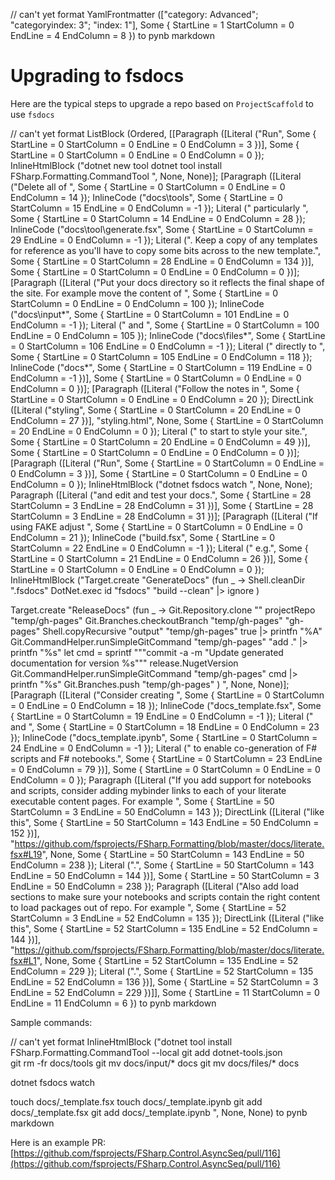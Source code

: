 // can't yet format YamlFrontmatter (["category: Advanced"; "categoryindex: 3"; "index: 1"], Some { StartLine = 1 StartColumn = 0 EndLine = 4 EndColumn = 8 }) to pynb markdown

# Upgrading to fsdocs

Here are the typical steps to upgrade a repo based on `ProjectScaffold` to use `fsdocs`

// can't yet format ListBlock (Ordered, [[Paragraph ([Literal ("Run", Some { StartLine = 0 StartColumn = 0 EndLine = 0 EndColumn = 3 })], Some { StartLine = 0 StartColumn = 0 EndLine = 0 EndColumn = 0 }); InlineHtmlBlock ("dotnet new tool
dotnet tool install FSharp.Formatting.CommandTool
", None, None)]; [Paragraph ([Literal ("Delete all of ", Some { StartLine = 0 StartColumn = 0 EndLine = 0 EndColumn = 14 }); InlineCode ("docs\tools", Some { StartLine = 0 StartColumn = 15 EndLine = 0 EndColumn = -1 }); Literal (" particularly ", Some { StartLine = 0 StartColumn = 14 EndLine = 0 EndColumn = 28 }); InlineCode ("docs\tool\generate.fsx", Some { StartLine = 0 StartColumn = 29 EndLine = 0 EndColumn = -1 }); Literal (".  Keep a copy of any templates for reference as you'll have to copy some bits across to the new template.", Some { StartLine = 0 StartColumn = 28 EndLine = 0 EndColumn = 134 })], Some { StartLine = 0 StartColumn = 0 EndLine = 0 EndColumn = 0 })]; [Paragraph ([Literal ("Put your docs directory so it reflects the final shape of the site. For example move the content of ", Some { StartLine = 0 StartColumn = 0 EndLine = 0 EndColumn = 100 }); InlineCode ("docs\input\*", Some { StartLine = 0 StartColumn = 101 EndLine = 0 EndColumn = -1 }); Literal (" and ", Some { StartLine = 0 StartColumn = 100 EndLine = 0 EndColumn = 105 }); InlineCode ("docs\files\*", Some { StartLine = 0 StartColumn = 106 EndLine = 0 EndColumn = -1 }); Literal (" directly to ", Some { StartLine = 0 StartColumn = 105 EndLine = 0 EndColumn = 118 }); InlineCode ("docs\*", Some { StartLine = 0 StartColumn = 119 EndLine = 0 EndColumn = -1 })], Some { StartLine = 0 StartColumn = 0 EndLine = 0 EndColumn = 0 })]; [Paragraph ([Literal ("Follow the notes in ", Some { StartLine = 0 StartColumn = 0 EndLine = 0 EndColumn = 20 }); DirectLink ([Literal ("styling", Some { StartLine = 0 StartColumn = 20 EndLine = 0 EndColumn = 27 })], "styling.html", None, Some { StartLine = 0 StartColumn = 20 EndLine = 0 EndColumn = 0 }); Literal (" to start to style your site.", Some { StartLine = 0 StartColumn = 20 EndLine = 0 EndColumn = 49 })], Some { StartLine = 0 StartColumn = 0 EndLine = 0 EndColumn = 0 })]; [Paragraph ([Literal ("Run", Some { StartLine = 0 StartColumn = 0 EndLine = 0 EndColumn = 3 })], Some { StartLine = 0 StartColumn = 0 EndLine = 0 EndColumn = 0 }); InlineHtmlBlock ("dotnet fsdocs watch
", None, None); Paragraph ([Literal ("and edit and test your docs.", Some { StartLine = 28 StartColumn = 3 EndLine = 28 EndColumn = 31 })], Some { StartLine = 28 StartColumn = 3 EndLine = 28 EndColumn = 31 })]; [Paragraph ([Literal ("If using FAKE adjust ", Some { StartLine = 0 StartColumn = 0 EndLine = 0 EndColumn = 21 }); InlineCode ("build.fsx", Some { StartLine = 0 StartColumn = 22 EndLine = 0 EndColumn = -1 }); Literal (" e.g.", Some { StartLine = 0 StartColumn = 21 EndLine = 0 EndColumn = 26 })], Some { StartLine = 0 StartColumn = 0 EndLine = 0 EndColumn = 0 }); InlineHtmlBlock ("Target.create "GenerateDocs" (fun _ ->
   Shell.cleanDir ".fsdocs"
   DotNet.exec id "fsdocs" "build --clean" |> ignore
)

Target.create "ReleaseDocs" (fun _ ->
    Git.Repository.clone "" projectRepo "temp/gh-pages"
    Git.Branches.checkoutBranch "temp/gh-pages" "gh-pages"
    Shell.copyRecursive "output" "temp/gh-pages" true |> printfn "%A"
    Git.CommandHelper.runSimpleGitCommand "temp/gh-pages" "add ." |> printfn "%s"
    let cmd = sprintf """commit -a -m "Update generated documentation for version %s""" release.NugetVersion
    Git.CommandHelper.runSimpleGitCommand "temp/gh-pages" cmd |> printfn "%s"
    Git.Branches.push "temp/gh-pages"
)
", None, None)]; [Paragraph ([Literal ("Consider creating ", Some { StartLine = 0 StartColumn = 0 EndLine = 0 EndColumn = 18 }); InlineCode ("docs\_template.fsx", Some { StartLine = 0 StartColumn = 19 EndLine = 0 EndColumn = -1 }); Literal (" and ", Some { StartLine = 0 StartColumn = 18 EndLine = 0 EndColumn = 23 }); InlineCode ("docs\_template.ipynb", Some { StartLine = 0 StartColumn = 24 EndLine = 0 EndColumn = -1 }); Literal (" to enable co-generation of F# scripts and F# notebooks.", Some { StartLine = 0 StartColumn = 23 EndLine = 0 EndColumn = 79 })], Some { StartLine = 0 StartColumn = 0 EndLine = 0 EndColumn = 0 }); Paragraph ([Literal ("If you add support for notebooks and scripts, consider adding mybinder links to each of your literate executable content pages. For example ", Some { StartLine = 50 StartColumn = 3 EndLine = 50 EndColumn = 143 }); DirectLink ([Literal ("like this", Some { StartLine = 50 StartColumn = 143 EndLine = 50 EndColumn = 152 })], "https://github.com/fsprojects/FSharp.Formatting/blob/master/docs/literate.fsx#L19", None, Some { StartLine = 50 StartColumn = 143 EndLine = 50 EndColumn = 238 }); Literal (".", Some { StartLine = 50 StartColumn = 143 EndLine = 50 EndColumn = 144 })], Some { StartLine = 50 StartColumn = 3 EndLine = 50 EndColumn = 238 }); Paragraph ([Literal ("Also add load sections to make sure your notebooks and scripts contain the right content to load packages out of repo.  For example ", Some { StartLine = 52 StartColumn = 3 EndLine = 52 EndColumn = 135 }); DirectLink ([Literal ("like this", Some { StartLine = 52 StartColumn = 135 EndLine = 52 EndColumn = 144 })], "https://github.com/fsprojects/FSharp.Formatting/blob/master/docs/literate.fsx#L1", None, Some { StartLine = 52 StartColumn = 135 EndLine = 52 EndColumn = 229 }); Literal (".", Some { StartLine = 52 StartColumn = 135 EndLine = 52 EndColumn = 136 })], Some { StartLine = 52 StartColumn = 3 EndLine = 52 EndColumn = 229 })]], Some { StartLine = 11 StartColumn = 0 EndLine = 11 EndColumn = 6 }) to pynb markdown

Sample commands:

// can't yet format InlineHtmlBlock ("dotnet tool install FSharp.Formatting.CommandTool --local
git add dotnet-tools.json   
git rm -fr docs/tools
git mv docs/input/* docs
git mv docs/files/* docs

<manually download and fixup the _template.html>

dotnet fsdocs watch

touch docs/_template.fsx
touch docs/_template.ipynb
git add docs/_template.fsx
git add docs/_template.ipynb
", None, None) to pynb markdown

Here is an example PR: [https://github.com/fsprojects/FSharp.Control.AsyncSeq/pull/116](https://github.com/fsprojects/FSharp.Control.AsyncSeq/pull/116)


